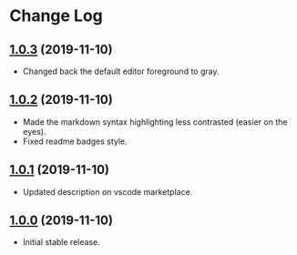 # Change Log

## [1.0.3](https://github.com/kazelone/vscode-dark-green-plus/releases/tag/v1.0.3) (2019-11-10)

* Changed back the default editor foreground to gray.

## [1.0.2](https://github.com/kazelone/vscode-dark-green-plus/releases/tag/v1.0.2) (2019-11-10)

* Made the markdown syntax highlighting less contrasted (easier on the eyes).
* Fixed readme badges style.

## [1.0.1](https://github.com/kazelone/vscode-dark-green-plus/releases/tag/v1.0.1) (2019-11-10)

* Updated description on vscode marketplace.

## [1.0.0](https://github.com/kazelone/vscode-dark-green-plus/releases/tag/v1.0.0) (2019-11-10)

* Initial stable release.